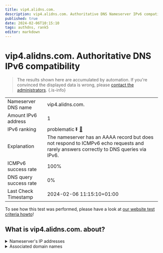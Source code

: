```yaml
---
title: vip4.alidns.com.
description: vip4.alidns.com. Authoritative DNS Nameserver IPv6 compatibility
published: true
date: 2024-02-06T10:15:10
tags: authdns, rank5
editor: markdown
---
```


# vip4.alidns.com. Authoritative DNS IPv6 compatibility

> The results shown here are accumulated by automation. If you're convinced the displayed data is wrong, please [contact the administrators](/howto/chat). 
{.is-info}




|   |   |
| - | - |
| Nameserver DNS name | vip4.alidns.com.
| Amount IPv6 address | 1
| IPv6 ranking | problematic :arrow_double_down: [🔗](/howto/ranking) |
| Explanation | The nameserver has an AAAA record but does not respond to ICMPv6 echo requests and rarely answers correctly to DNS queries via IPv6. |
| ICMPv6 success rate | 100%|
| DNS query success rate | 0% |
| Last Check Timestamp | 2024-02-06 11:15:10+01:00 |

To see how this test was performed, please have a look at [our website test criteria howto](/howto/testcriteria/authdns)!


## What is vip4.alidns.com. about?




<details>
<summary>Nameserver's IP addresses</summary>

2408:4009:500::4

</details>



<details>
<summary>Associated domain names</summary>

www.baike.com

</details>
